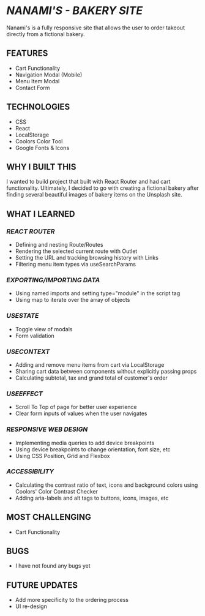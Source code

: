 # _NANAMI'S - BAKERY SITE_

Nanami's is a fully responsive site that allows the user to order takeout directly from a fictional bakery.

## FEATURES

- Cart Functionality
- Navigation Modal (Mobile)
- Menu Item Modal
- Contact Form

## TECHNOLOGIES

- CSS
- React
- LocalStorage
- Coolors Color Tool
- Google Fonts & Icons

## WHY I BUILT THIS

I wanted to build project that built with React Router and had cart functionality. Ultimately, I decided to go with creating a fictional bakery after finding several beautiful images of bakery items on the Unsplash site.

## WHAT I LEARNED

### _REACT ROUTER_

- Defining and nesting Route/Routes
- Rendering the selected current route with Outlet
- Setting the URL and tracking browsing history with Links
- Filtering menu item types via useSearchParams

### _EXPORTING/IMPORTING DATA_

- Using named imports and setting type="module" in the script tag
- Using map to iterate over the array of objects

### _USESTATE_

- Toggle view of modals
- Form validation

### _USECONTEXT_

- Adding and remove menu items from cart via LocalStorage
- Sharing cart data between components without explicitly passing props
- Calculating subtotal, tax and grand total of customer's order

### _USEEFFECT_

- Scroll To Top of page for better user experience
- Clear form inputs of values when the user navigates

### _RESPONSIVE WEB DESIGN_

- Implementing media queries to add device breakpoints
- Using device breakpoints to change orientation, font size, etc
- Using CSS Position, Grid and Flexbox

### _ACCESSIBILITY_

- Calculating the contrast ratio of text, icons and background colors using Coolors' Color Contrast Checker
- Adding aria-labels and alt tags to buttons, icons, images, etc

## MOST CHALLENGING

- Cart Functionality

## BUGS

- I have not found any bugs yet

## FUTURE UPDATES

- Add more specificity to the ordering process
- UI re-design
